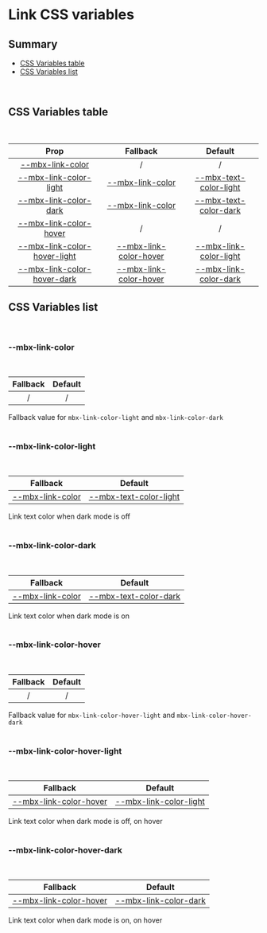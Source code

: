 # Link CSS variables

## Summary

- [CSS Variables table](#css-variables-table)
- [CSS Variables list](#css-variables-list)

<br>

## CSS Variables table

<br>

| <div style='text-align:center;margin:auto;'>Prop</div>                                                          | <div style='text-align:center;margin:auto;'>Fallback</div>                                          | <div style='text-align:center;margin:auto;'>Default</div>                                                                   |
| --------------------------------------------------------------------------------------------------------------- | --------------------------------------------------------------------------------------------------- | --------------------------------------------------------------------------------------------------------------------------- |
| <div style='text-align:center;margin:auto;'>[--mbx-link-color](#--mbx-link-color)</div>                         | <div style='text-align:center;margin:auto;'>/</div>                                                 | <div style='text-align:center;margin:auto;'>/</div>                                                                         |
| <div style='text-align:center;margin:auto;'>[--mbx-link-color-light](#--mbx-link-color-light)</div>             | <div style='text-align:center;margin:auto;'>[--mbx-link-color](#--mbx-link-color)</div>             | <div style='text-align:center;margin:auto;'>[--mbx-text-color-light](../../global/css-vars.md#--mbx-text-color-light)</div> |
| <div style='text-align:center;margin:auto;'>[--mbx-link-color-dark](#--mbx-link-color-dark)</div>               | <div style='text-align:center;margin:auto;'>[--mbx-link-color](#--mbx-link-color)</div>             | <div style='text-align:center;margin:auto;'>[--mbx-text-color-dark](../../global/css-vars.md#--mbx-text-color-dark)</div>   |
| <div style='text-align:center;margin:auto;'>[--mbx-link-color-hover](#--mbx-link-color-hover)</div>             | <div style='text-align:center;margin:auto;'>/</div>                                                 | <div style='text-align:center;margin:auto;'>/</div>                                                                         |
| <div style='text-align:center;margin:auto;'>[--mbx-link-color-hover-light](#--mbx-link-color-hover-light)</div> | <div style='text-align:center;margin:auto;'>[--mbx-link-color-hover](#--mbx-link-color-hover)</div> | <div style='text-align:center;margin:auto;'>[--mbx-link-color-light](#--mbx-link-color-light)</div>                         |
| <div style='text-align:center;margin:auto;'>[--mbx-link-color-hover-dark](#--mbx-link-color-hover-dark)</div>   | <div style='text-align:center;margin:auto;'>[--mbx-link-color-hover](#--mbx-link-color-hover)</div> | <div style='text-align:center;margin:auto;'>[--mbx-link-color-dark](#--mbx-link-color-dark)</div>                           |

## CSS Variables list

<br>

### --mbx-link-color

<br>

| <div style='text-align:center;margin:auto;'>Fallback</div> | <div style='text-align:center;margin:auto;'>Default</div> |
| ---------------------------------------------------------- | --------------------------------------------------------- |
| <div style='text-align:center;margin:auto;'>/</div>        | <div style='text-align:center;margin:auto;'>/</div>       |

Fallback value for `mbx-link-color-light` and `mbx-link-color-dark`<br><br>

### --mbx-link-color-light

<br>

| <div style='text-align:center;margin:auto;'>Fallback</div>                              | <div style='text-align:center;margin:auto;'>Default</div>                                                                   |
| --------------------------------------------------------------------------------------- | --------------------------------------------------------------------------------------------------------------------------- |
| <div style='text-align:center;margin:auto;'>[--mbx-link-color](#--mbx-link-color)</div> | <div style='text-align:center;margin:auto;'>[--mbx-text-color-light](../../global/css-vars.md#--mbx-text-color-light)</div> |

Link text color when dark mode is off<br><br>

### --mbx-link-color-dark

<br>

| <div style='text-align:center;margin:auto;'>Fallback</div>                              | <div style='text-align:center;margin:auto;'>Default</div>                                                                 |
| --------------------------------------------------------------------------------------- | ------------------------------------------------------------------------------------------------------------------------- |
| <div style='text-align:center;margin:auto;'>[--mbx-link-color](#--mbx-link-color)</div> | <div style='text-align:center;margin:auto;'>[--mbx-text-color-dark](../../global/css-vars.md#--mbx-text-color-dark)</div> |

Link text color when dark mode is on<br><br>

### --mbx-link-color-hover

<br>

| <div style='text-align:center;margin:auto;'>Fallback</div> | <div style='text-align:center;margin:auto;'>Default</div> |
| ---------------------------------------------------------- | --------------------------------------------------------- |
| <div style='text-align:center;margin:auto;'>/</div>        | <div style='text-align:center;margin:auto;'>/</div>       |

Fallback value for `mbx-link-color-hover-light` and `mbx-link-color-hover-dark`<br><br>

### --mbx-link-color-hover-light

<br>

| <div style='text-align:center;margin:auto;'>Fallback</div>                                          | <div style='text-align:center;margin:auto;'>Default</div>                                           |
| --------------------------------------------------------------------------------------------------- | --------------------------------------------------------------------------------------------------- |
| <div style='text-align:center;margin:auto;'>[--mbx-link-color-hover](#--mbx-link-color-hover)</div> | <div style='text-align:center;margin:auto;'>[--mbx-link-color-light](#--mbx-link-color-light)</div> |

Link text color when dark mode is off, on hover<br><br>

### --mbx-link-color-hover-dark

<br>

| <div style='text-align:center;margin:auto;'>Fallback</div>                                          | <div style='text-align:center;margin:auto;'>Default</div>                                         |
| --------------------------------------------------------------------------------------------------- | ------------------------------------------------------------------------------------------------- |
| <div style='text-align:center;margin:auto;'>[--mbx-link-color-hover](#--mbx-link-color-hover)</div> | <div style='text-align:center;margin:auto;'>[--mbx-link-color-dark](#--mbx-link-color-dark)</div> |

Link text color when dark mode is on, on hover<br><br>
